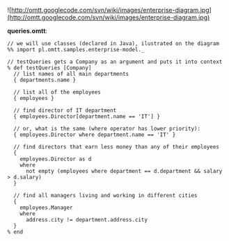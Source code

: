 ![http://omtt.googlecode.com/svn/wiki/images/enterprise-diagram.jpg](http://omtt.googlecode.com/svn/wiki/images/enterprise-diagram.jpg)


**queries.omtt**:
```
// we will use classes (declared in Java), ilustrated on the diagram
%% import pl.omtt.samples.enterprise-model._

// testQueries gets a Company as an argument and puts it into context
% def testQueries [Company]
  // list names of all main departments
  { departments.name }

  // list all of the employees
  { employees }

  // find director of IT department
  { employees.Director[department.name == 'IT'] }

  // or, what is the same (where operator has lower priority):
  { employees.Director where department.name == 'IT' }

  // find directors that earn less money than any of their employees
  {
    employees.Director as d
    where
      not empty (employees where department == d.department && salary > d.salary)
  }

  // find all managers living and working in different cities
  {
    employees.Manager
    where
      address.city != department.address.city
  }
% end
```